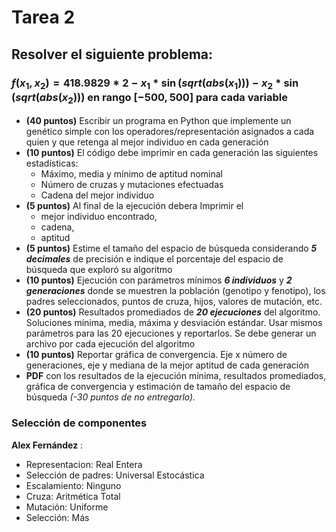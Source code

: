 # Tarea 2
## Resolver el siguiente problema:
### $f(x_1,x_2) = 418.9829*2 - x_1*\sin(sqrt( abs(x_1))) - x_2*\sin(sqrt(abs(x_2)))$ en rango $[-500, 500]$ para cada variable 

* **(40 puntos)** Escribir un programa en Python que implemente un genético simple con los operadores/representación asignados a cada quien y que retenga al mejor individuo en cada generación
* **(10 puntos)** El código debe imprimir en cada generación las siguientes estadísticas:
  * Máximo, media y mínimo de aptitud nominal
  * Número de cruzas y mutaciones efectuadas
  * Cadena del mejor individuo
* **(5 puntos)** Al final de la ejecución debera  Imprimir el 
  * mejor individuo encontrado, 
  * cadena, 
  * aptitud
* **(5 puntos)** Estime el tamaño del espacio de búsqueda considerando ***5 decimales*** de precisión e indique el porcentaje del espacio de búsqueda que exploró su algoritmo
* **(10 puntos)** Ejecución con parámetros mínimos ***6 individuos*** y ***2 generaciones*** donde se muestren la población (genotipo y fenotipo), los padres seleccionados, puntos de cruza, hijos, valores de mutación, etc.
* **(20 puntos)** Resultados promediados de ***20 ejecuciones*** del algoritmo. Soluciones mínima, media, máxima y desviación estándar. Usar mismos parámetros para las 20 ejecuciones y reportarlos. Se debe generar un archivo por cada ejecución del algoritmo
* **(10 puntos)** Reportar gráfica de convergencia. Eje x número de generaciones, eje y mediana de la mejor aptitud de cada generación
* **PDF** con los resultados de la ejecución mínima, resultados promediados, gráfica de convergencia y estimación de tamaño del espacio de búsqueda *(-30 puntos de no entregarlo).*

### Selección de componentes
**Alex Fernández** : 
- Representacion: Real Entera
- Selección de padres:  Universal Estocástica
- Escalamiento: Ninguno
- Cruza: Aritmética Total
- Mutación: Uniforme
- Selección: Más
